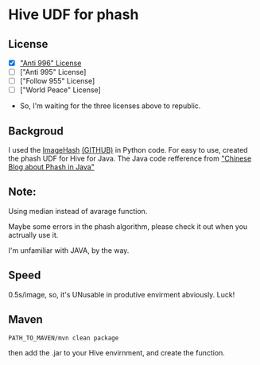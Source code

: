 # Hive UDF for phash


## License
- [x] ["Anti 996" License](https://github.com/996icu/996.ICU/blob/master/LICENSE)
- [ ] ["Anti 995" License]
- [ ] ["Follow 955" License]
- [ ] ["World Peace" License]

- So, I'm waiting for the three licenses above to republic.


## Backgroud
I used the [ImageHash](https://pypi.org/project/ImageHash/) [(GITHUB)](https://github.com/JohannesBuchner/imagehash) in Python code.
For easy to use, created the phash UDF for Hive for Java.
The Java code refference from ["Chinese Blog about Phash in Java"](https://blog.csdn.net/sunhuaqiang1/article/details/70232679)


## Note:
Using median instead of avarage function.

Maybe some errors in the phash algorithm, please check it out when you actrually use it.

I'm unfamiliar with JAVA, by the way.


## Speed

0.5s/image, so, it's UNusable in produtive envirment abviously.
Luck!


## Maven

```shell
PATH_TO_MAVEN/mvn clean package
```

then add the .jar to your Hive envirnment, and create the function.


